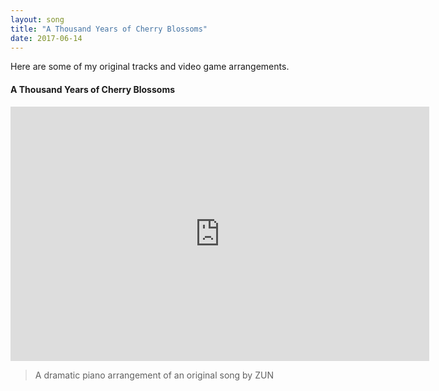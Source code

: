 ```yaml
---
layout: song
title: "A Thousand Years of Cherry Blossoms"
date: 2017-06-14
---
```


<p>Here are some of my&nbsp;original tracks and video game arrangements.</p>
<h4>A Thousand Years of Cherry Blossoms</h4>

<p><span class="embed-youtube" style="text-align:center; display: block;"><iframe class="youtube-player" type="text/html" width="670" height="407" src="https://www.youtube.com/embed/gsQakerK8pY?version=3&amp;rel=1&amp;fs=1&amp;autohide=2&amp;showsearch=0&amp;showinfo=1&amp;iv_load_policy=1&amp;wmode=transparent" allowfullscreen="true" style="border:0;"></iframe></span></p>

<blockquote><p>A dramatic piano arrangement of an original song by ZUN</p></blockquote>
<p>&nbsp;</p>
